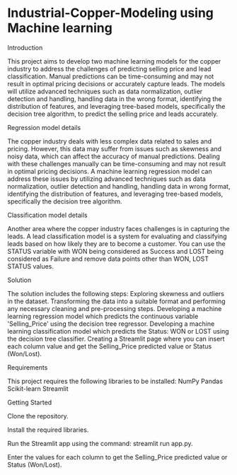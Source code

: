 # Industrial-Copper-Modeling using Machine learning

Introduction

This project aims to develop two machine learning models for the copper industry to address the challenges of predicting selling price and lead classification. Manual predictions can be time-consuming and may not result in optimal pricing decisions or accurately capture leads. The models will utilize advanced techniques such as data normalization, outlier detection and handling, handling data in the wrong format, identifying the distribution of features, and leveraging tree-based models, specifically the decision tree algorithm, to predict the selling price and leads accurately.

Regression model details

The copper industry deals with less complex data related to sales and pricing. However, this data may suffer from issues such as skewness and noisy data, which can affect the accuracy of manual predictions. Dealing with these challenges manually can be time-consuming and may not result in optimal pricing decisions. A machine learning regression model can address these issues by utilizing advanced techniques such as data normalization, outlier detection and handling, handling data in wrong format, identifying the distribution of features, and leveraging tree-based models, specifically the decision tree algorithm.

Classification model details

Another area where the copper industry faces challenges is in capturing the leads. A lead classification model is a system for evaluating and classifying leads based on how likely they are to become a customer. You can use the STATUS variable with WON being considered as Success and LOST being considered as Failure and remove data points other than WON, LOST STATUS values.

Solution

The solution includes the following steps:
Exploring skewness and outliers in the dataset.
Transforming the data into a suitable format and performing any necessary cleaning and pre-processing steps.
Developing a machine learning regression model which predicts the continuous variable 'Selling_Price' using the decision tree regressor.
Developing a machine learning classification model which predicts the Status: WON or LOST using the decision tree classifier.
Creating a Streamlit page where you can insert each column value and get the Selling_Price predicted value or Status (Won/Lost).

Requirements

This project requires the following libraries to be installed:
NumPy
Pandas
Scikit-learn
Streamlit

Getting Started

Clone the repository.

Install the required libraries.

Run the Streamlit app using the command: streamlit run app.py.

Enter the values for each column to get the Selling_Price predicted value or Status (Won/Lost).


